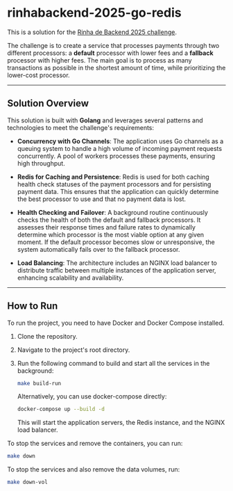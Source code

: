 # rinhabackend-2025-go-redis

This is a solution for the [Rinha de Backend 2025 challenge](https://github.com/zanfranceschi/rinha-de-backend-2025/tree/main).

The challenge is to create a service that processes payments through two different processors: a **default** processor with lower fees and a **fallback** processor with higher fees. The main goal is to process as many transactions as possible in the shortest amount of time, while prioritizing the lower-cost processor.

-----

## Solution Overview

This solution is built with **Golang** and leverages several patterns and technologies to meet the challenge's requirements:

* **Concurrency with Go Channels**: The application uses Go channels as a queuing system to handle a high volume of incoming payment requests concurrently. A pool of workers processes these payments, ensuring high throughput.

* **Redis for Caching and Persistence**: Redis is used for both caching health check statuses of the payment processors and for persisting payment data. This ensures that the application can quickly determine the best processor to use and that no payment data is lost.

* **Health Checking and Failover**: A background routine continuously checks the health of both the default and fallback processors. It assesses their response times and failure rates to dynamically determine which processor is the most viable option at any given moment. If the default processor becomes slow or unresponsive, the system automatically fails over to the fallback processor.

* **Load Balancing**: The architecture includes an NGINX load balancer to distribute traffic between multiple instances of the application server, enhancing scalability and availability.

-----

## How to Run

To run the project, you need to have Docker and Docker Compose installed.

1. Clone the repository.
2. Navigate to the project's root directory.
3. Run the following command to build and start all the services in the background:

    ```sh
    make build-run
    ```

    Alternatively, you can use docker-compose directly:

    ```sh
    docker-compose up --build -d
    ```

    This will start the application servers, the Redis instance, and the NGINX load balancer.

To stop the services and remove the containers, you can run:

```sh
make down
```

To stop the services and also remove the data volumes, run:

```sh
make down-vol
```

